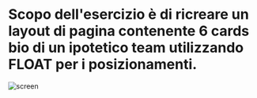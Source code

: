 # Scopo dell'esercizio è di ricreare un layout di pagina contenente 6 cards bio di un ipotetico team utilizzando FLOAT per i posizionamenti.

![screen](https://github.com/MatteoSanson/html-css-float-cards/assets/128544980/f27d1ea0-648c-4569-bbbb-0731722a72f7)